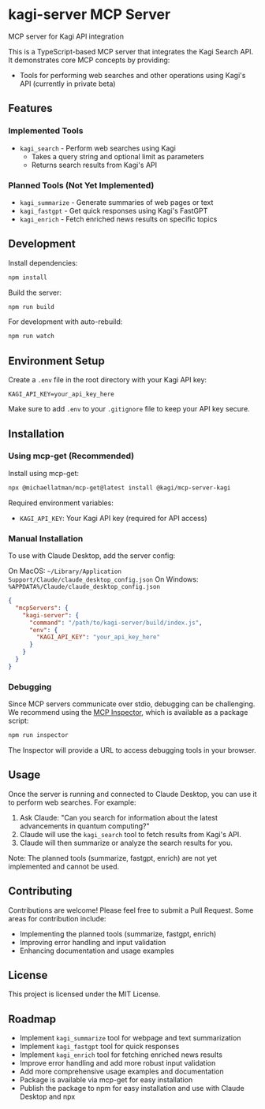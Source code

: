 # kagi-server MCP Server

MCP server for Kagi API integration

This is a TypeScript-based MCP server that integrates the Kagi Search API. It demonstrates core MCP concepts by providing:

- Tools for performing web searches and other operations using Kagi's API (currently in private beta)

## Features

### Implemented Tools
- `kagi_search` - Perform web searches using Kagi
  - Takes a query string and optional limit as parameters
  - Returns search results from Kagi's API

### Planned Tools (Not Yet Implemented)
- `kagi_summarize` - Generate summaries of web pages or text
- `kagi_fastgpt` - Get quick responses using Kagi's FastGPT
- `kagi_enrich` - Fetch enriched news results on specific topics

## Development

Install dependencies:
```bash
npm install
```

Build the server:
```bash
npm run build
```

For development with auto-rebuild:
```bash
npm run watch
```

## Environment Setup

Create a `.env` file in the root directory with your Kagi API key:

```
KAGI_API_KEY=your_api_key_here
```

Make sure to add `.env` to your `.gitignore` file to keep your API key secure.

## Installation

### Using mcp-get (Recommended)

Install using mcp-get:
```bash
npx @michaellatman/mcp-get@latest install @kagi/mcp-server-kagi
```

Required environment variables:
- `KAGI_API_KEY`: Your Kagi API key (required for API access)

### Manual Installation

To use with Claude Desktop, add the server config:

On MacOS: `~/Library/Application Support/Claude/claude_desktop_config.json`
On Windows: `%APPDATA%/Claude/claude_desktop_config.json`

```json
{
  "mcpServers": {
    "kagi-server": {
      "command": "/path/to/kagi-server/build/index.js",
      "env": {
        "KAGI_API_KEY": "your_api_key_here"
      }
    }
  }
}
```

### Debugging

Since MCP servers communicate over stdio, debugging can be challenging. We recommend using the [MCP Inspector](https://github.com/modelcontextprotocol/inspector), which is available as a package script:

```bash
npm run inspector
```

The Inspector will provide a URL to access debugging tools in your browser.

## Usage

Once the server is running and connected to Claude Desktop, you can use it to perform web searches. For example:

1. Ask Claude: "Can you search for information about the latest advancements in quantum computing?"
2. Claude will use the `kagi_search` tool to fetch results from Kagi's API.
3. Claude will then summarize or analyze the search results for you.

Note: The planned tools (summarize, fastgpt, enrich) are not yet implemented and cannot be used.

## Contributing

Contributions are welcome! Please feel free to submit a Pull Request. Some areas for contribution include:

- Implementing the planned tools (summarize, fastgpt, enrich)
- Improving error handling and input validation
- Enhancing documentation and usage examples

## License

This project is licensed under the MIT License.

## Roadmap

- Implement `kagi_summarize` tool for webpage and text summarization
- Implement `kagi_fastgpt` tool for quick responses
- Implement `kagi_enrich` tool for fetching enriched news results
- Improve error handling and add more robust input validation
- Add more comprehensive usage examples and documentation
- Package is available via mcp-get for easy installation
- Publish the package to npm for easy installation and use with Claude Desktop and npx
